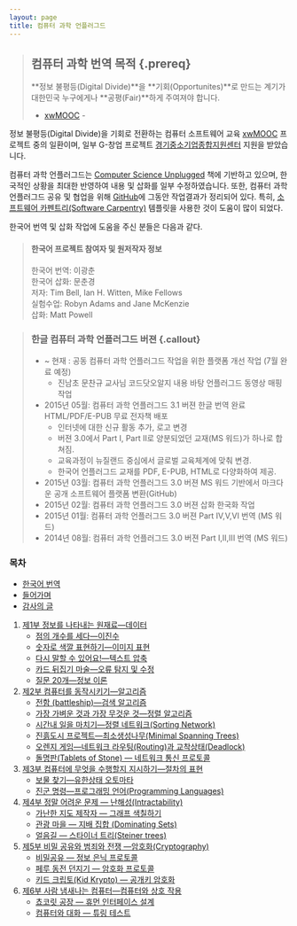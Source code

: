 ```yaml
---
layout: page
title: 컴퓨터 과학 언플러그드
---
```


> ## 컴퓨터 과학 번역 목적 {.prereq}
>
> **정보 불평등(Digital Divide)**을 **기회(Opportunites)**로 만드는 계기가 대한민국 누구에게나 **공평(Fair)**하게 주여져야 합니다.
> - [xwMOOC](http://www.xwmooc.net) -
 

정보 불평등(Digital Divide)을 기회로 전환하는 컴퓨터 소프트웨어 교육 [xwMOOC](http://www.xwmooc.net/) 프로젝트 중의 일환이며, 일부 G-창업 프로젝트 [경기중소기업종합지원센터](http://www.egbiz.or.kr/) 지원을 받았습니다. 

컴퓨터 과학 언플러그드는 [Computer Science Unplugged](http://csunplugged.org/) 책에 기반하고 있으며, 한국적인 상황을 최대한 반영하여 내용 및 삽화를 일부 수정하였습니다. 또한, 컴퓨터 과학 언플러그드 공유 및 협업을 위해 [GitHub](https://github.com/statkclee/website-csunplugged)에 그동안 작업결과가 정리되어 있다. 특히, [소프트웨어 카펜트리(Software Carpentry)](http://software-carpentry.org/) 템플릿을 사용한 것이 도움이 많이 되었다.

한국어 번역 및 삽화 작업에 도움을 주신 분들은 다음과 같다.

> #### 한국어 프로젝트 참여자 및 원저작자 정보
> 
>한국어 번역: 이광춘  
>한국어 삽화: 문춘경  
>저자: Tim Bell, Ian H. Witten, Mike Fellows  
>실험수업:  Robyn Adams and Jane McKenzie  
>삽화: Matt Powell  

> ### 한글 컴퓨터 과학 언플러그드 버젼 {.callout}
> 
> - ~ 현재 : 공동 컴퓨터 과학 언플러그드 작업을 위한 플랫폼 개선 작업 (7월 완료 예정)
>     - 진남초 문찬규 교사님 코드닷오알지 내용 바탕 언플러그드 동영상 매핑 작업
> - 2015년 05월: 컴퓨터 과학 언플러그드 3.1 버젼 한글 번역 완료 HTML/PDF/E-PUB 무료 전자책 배포
>     - 인터넷에 대한 신규 활동 추가, 로고 변경
>     - 버젼 3.0에서 Part I, Part II로 양분되었던 교재(MS 워드)가 하나로 합쳐짐.
>     - 교육과정이 뉴질랜드 중심에서 글로벌 교육체계에 맞춰 변경.
>     - 한국어 언플러그드 교재를 PDF, E-PUB, HTML로 다양화하여 제공. 
> - 2015년 03월: 컴퓨터 과학 언플러그드 3.0 버젼 MS 워드 기반에서 마크다운 공개 소프트웨어 플랫폼 변환(GitHub)
> - 2015년 02월: 컴퓨터 과학 언플러그드 3.0 버젼 삽화 한국화 작업
> - 2015년 01월: 컴퓨터 과학 언플러그드 3.0 버젼 Part IV,V,VI 번역 (MS 워드)
> - 2014년 08월: 컴퓨터 과학 언플러그드 3.0 버젼 Part I,II,III 번역 (MS 워드)

### 목차 

-  [한국어 번역](00-korean-translation.html)
-  [들어가며](00-intro.html)
-  [감사의 글](00-acknowledgements.html)
1.  [제1부 정보를 나타내는 원재료&mdash;데이터](01-part/intro.html)  
    - [점의 개수를 세다&mdash;이진수](01-part/01-binary-numbers.html)  
    - [숫자로 색깔 표현하기&mdash;이미지 표현](01-part/02-image-representation.html)  
    - [다시 말할 수 있어요!&mdash;텍스트 압축](01-part/03-text-compression.html)  
    - [카드 뒤집기 마술&mdash;오류 탐지 및 수정](01-part/04-checksum.html)  
    - [질문 20개&mdash;정보 이론](01-part/05-info-theory.html)  
2.  [제2부 컴퓨터를 동작시키기&mdash;알고리즘](02-part/intro.html)    
    - [전함 (battleship)&mdash;검색 알고리즘](02-part/06-searching-algorithm.html)    
    - [가장 가벼운 것과 가장 무것운 것&mdash;정렬 알고리즘](02-part/07-sorting-algorithm.html)  
    - [시간내 일을 마치기&mdash;정렬 네트워크(Sorting Network)](02-part/08-sorting-networks.html)  
    - [진흙도시 프로젝트&mdash;최소생성나무(Minimal Spanning Trees)](02-part/09-minimal-spanning-tree.html)  
    - [오렌지 게임&mdash;네트워크 라우팅(Routing)과 교착상태(Deadlock)](02-part/10-routing-deadlock.html)  
    - [돌명판(Tablets of Stone) &mdash; 네트워크 통신 프로토콜](02-part/11-internet.html)
3.  [제3부 컴퓨터에 무엇을 수행할지 지시하기&mdash;절차의 표현](03-part/intro.html)  
    - [보물 찾기&mdash;유한상태 오토마타](03-part/12-fsm.html)  
    - [진군 명령&mdash;프로그래밍 언어(Programming Languages)](03-part/13-language.html)  
4. [제4부 정말 어려운 문제 &mdash; 난해성(Intractability)](04-part/intro.html)      
    -  [가난한 지도 제작자 &mdash; 그래프 색칠하기](04-part/14-graph-coloring.html)  
    -  [관광 마을 &mdash; 지배 집합 (Dominating Sets)](04-part/15-dominating-sets.html)  
    -  [얼음길 &mdash; 스타이너 트리(Steiner trees)](04-part/16-steiner-trees.html)  
5. [제5부 비밀 공유와 범죄와 전쟁 &mdash;암호화(Cryptography)](05-part/intro.html)  
    - [비밀공유 &mdash; 정보 은닉 프로토콜](05-part/17-info-hiding.html)  
    - [페루 동전 던지기 &mdash; 암호화 프로토콜](05-part/18-crypto.html)  
    - [키드 크립토(Kid Krypto) &mdash; 공개키 암호화](05-part/19-public-key.html)  
6. [제6부 사람 냄새나는 컴퓨터&mdash;컴퓨터와 상호 작용](06-part/intro.html)  
    - [쵸코릿 공장 &mdash; 휴먼 인터페이스 설계](06-part/20-hci.html)
    - [컴퓨터와 대화 &mdash; 튜링 테스트](06-part/21-turing.html)  


